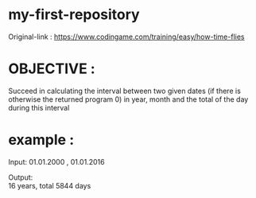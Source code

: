 # my-first-repository
Original-link : https://www.codingame.com/training/easy/how-time-flies

# OBJECTIVE : 
Succeed in calculating the interval between two given dates (if there is otherwise the returned program 0) in year, month and the total of the day during this interval

# example : 
Input:
01.01.2000 , 
01.01.2016

Output:  
16 years, total 5844 days
